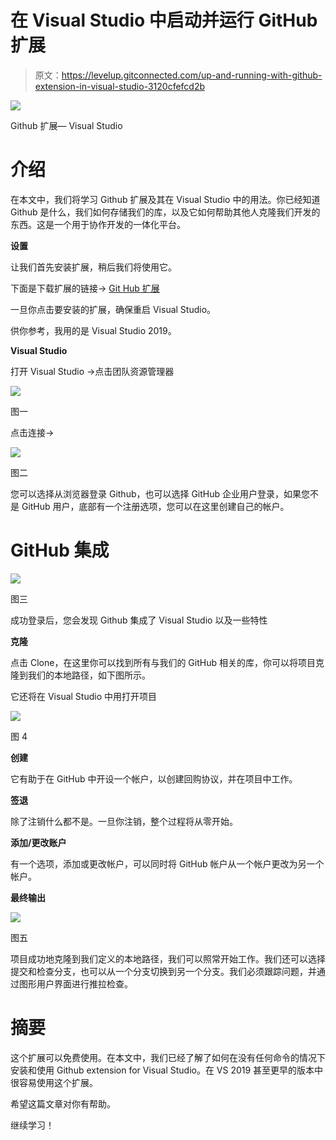 # 在 Visual Studio 中启动并运行 GitHub 扩展

> 原文：<https://levelup.gitconnected.com/up-and-running-with-github-extension-in-visual-studio-3120cfefcd2b>

![](img/bbce7365e30b3839e1d302b71f972bdc.png)

Github 扩展— Visual Studio

# 介绍

在本文中，我们将学习 Github 扩展及其在 Visual Studio 中的用法。你已经知道 Github 是什么，我们如何存储我们的库，以及它如何帮助其他人克隆我们开发的东西。这是一个用于协作开发的一体化平台。

**设置**

让我们首先安装扩展，稍后我们将使用它。

下面是下载扩展的链接-> [Git Hub 扩展](https://marketplace.visualstudio.com/items?itemName=GitHub.GitHubExtensionforVisualStudio)

一旦你点击要安装的扩展，确保重启 Visual Studio。

供你参考，我用的是 Visual Studio 2019。

**Visual Studio**

打开 Visual Studio ->点击团队资源管理器

![](img/5e247dcfb7a4786386bf0e2cf40be7a2.png)

图一

点击连接->

![](img/f8c007605a21cf82100c568cc9cd220e.png)

图二

您可以选择从浏览器登录 Github，也可以选择 GitHub 企业用户登录，如果您不是 GitHub 用户，底部有一个注册选项，您可以在这里创建自己的帐户。

# GitHub 集成

![](img/b10fb005ede423d9d2cf956f64e41caa.png)

图三

成功登录后，您会发现 Github 集成了 Visual Studio 以及一些特性

**克隆**

点击 Clone，在这里你可以找到所有与我们的 GitHub 相关的库，你可以将项目克隆到我们的本地路径，如下图所示。

它还将在 Visual Studio 中用打开项目

![](img/f7f75d9b79cc262769296b751a9afbca.png)

图 4

**创建**

它有助于在 GitHub 中开设一个帐户，以创建回购协议，并在项目中工作。

**签退**

除了注销什么都不是。一旦你注销，整个过程将从零开始。

**添加/更改账户**

有一个选项，添加或更改帐户，可以同时将 GitHub 帐户从一个帐户更改为另一个帐户。

**最终输出**

![](img/bb341eb8a5d5bf5e29e24043386767fa.png)

图五

项目成功地克隆到我们定义的本地路径，我们可以照常开始工作。我们还可以选择提交和检查分支，也可以从一个分支切换到另一个分支。我们必须跟踪问题，并通过图形用户界面进行推拉检查。

# 摘要

这个扩展可以免费使用。在本文中，我们已经了解了如何在没有任何命令的情况下安装和使用 Github extension for Visual Studio。在 VS 2019 甚至更早的版本中很容易使用这个扩展。

希望这篇文章对你有帮助。

继续学习！
